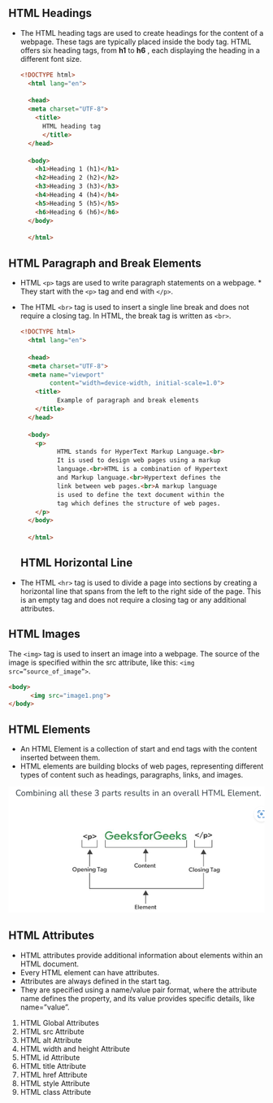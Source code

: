 ## HTML Headings

* The HTML heading tags are used to create headings for the content of a webpage. These tags are typically placed inside the body tag. HTML offers six heading tags, from **h1** to **h6** , each displaying the heading in a different font size.
  
  ```HTML
  <!DOCTYPE html>
    <html lang="en">

    <head>
    <meta charset="UTF-8">    
      <title>
        HTML heading tag
        </title>
    </head>

    <body>
      <h1>Heading 1 (h1)</h1>
      <h2>Heading 2 (h2)</h2>
      <h3>Heading 3 (h3)</h3>
      <h4>Heading 4 (h4)</h4>
      <h5>Heading 5 (h5)</h5>
      <h6>Heading 6 (h6)</h6>
    </body>

    </html>
  ```

## HTML Paragraph and Break Elements
* HTML ```<p>``` tags are used to write paragraph statements on a webpage. * They start with the ```<p>``` tag and end with ```</p>```. 
* The HTML ```<br>``` tag is used to insert a single line break and does not require a closing tag. In HTML, the break tag is written as ```<br>```.
  
  ```HTML
  <!DOCTYPE html>
    <html lang="en">

    <head>
    <meta charset="UTF-8">
    <meta name="viewport" 
          content="width=device-width, initial-scale=1.0">
      <title>
            Example of paragraph and break elements
      </title>
    </head>

    <body>
      <p>
            HTML stands for HyperText Markup Language.<br>
            It is used to design web pages using a markup
            language.<br>HTML is a combination of Hypertext
            and Markup language.<br>Hypertext defines the
            link between web pages.<br>A markup language
            is used to define the text document within the
            tag which defines the structure of web pages.
      </p>
    </body>

    </html>
  ```
  
  ## HTML Horizontal Line
* The HTML ```<hr>``` tag is used to divide a page into sections by creating a horizontal line that spans from the left to the right side of the page. This is an empty tag and does not require a closing tag or any additional attributes.


## HTML Images
The ```<img>``` tag is used to insert an image into a webpage. The source of the image is specified within the src attribute, like this: ```<img src=”source_of_image”>```.
```HTML
<body>
      <img src="image1.png">
</body>
```

## HTML Elements
* An HTML Element is a collection of start and end tags with the content inserted between them.
* HTML elements are building blocks of web pages, representing different types of content such as headings, paragraphs, links, and images.

![html element](element.png)

## HTML Attributes
* HTML attributes provide additional information about elements within an HTML document.
* Every HTML element can have attributes.
*  Attributes are always defined in the start tag.
*   They are specified using a name/value pair format, where the attribute name defines the property, and its value provides specific details, like name=”value”.
  
1. HTML Global Attributes
2. HTML src Attribute
3. HTML alt Attribute
4. HTML width and height Attribute
5. HTML id Attribute
6. HTML title Attribute
7. HTML href Attribute
8. HTML style Attribute
9. HTML class Attribute